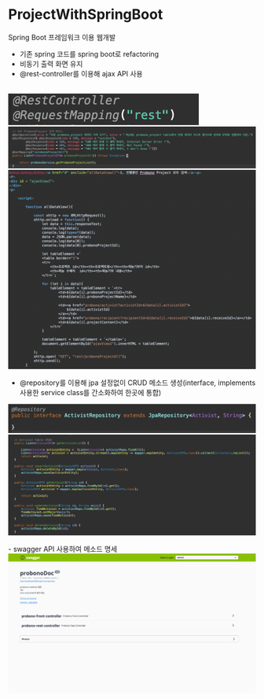 # ProjectWithSpringBoot
Spring Boot 프레임워크 이용 웹개발

- 기존 spring 코드를 spring boot로 refactoring<br>
- 비동기 출력 화면 유지<br>
- @rest-controller를 이용해 ajax API 사용
<br>
<img src = "https://github.com/perfumemakes/ProjectWithSpringBoot/blob/main/step19_probonoProject/Screen%20Shot%202022-10-05%20at%207.43.46%20PM.png"> 
<img src = "https://github.com/perfumemakes/ProjectWithSpringBoot/blob/main/step19_probonoProject/Screen%20Shot%202022-10-05%20at%207.44.37%20PM.png"> 
<img src = "https://github.com/perfumemakes/ProjectWithSpringBoot/blob/main/step19_probonoProject/Screen%20Shot%202022-10-05%20at%207.47.30%20PM.png"><br><p>
  
- @repository를 이용해 jpa 설정없이 CRUD 메소드 생성(interface, implements 사용한 service class를 간소화하여 한곳에 통합)<br>
<img src = "https://github.com/perfumemakes/ProjectWithSpringBoot/blob/main/step19_probonoProject/Screen%20Shot%202022-10-05%20at%207.36.00%20PM.png"> 
<img src = "https://github.com/perfumemakes/ProjectWithSpringBoot/blob/main/step19_probonoProject/Screen%20Shot%202022-10-05%20at%207.38.31%20PM.png"><br><p> 
- swagger API 사용하여 메소드 명세
<br>
<img src = "https://github.com/perfumemakes/ProjectWithSpringBoot/blob/main/step19_probonoProject/swagger.png">

